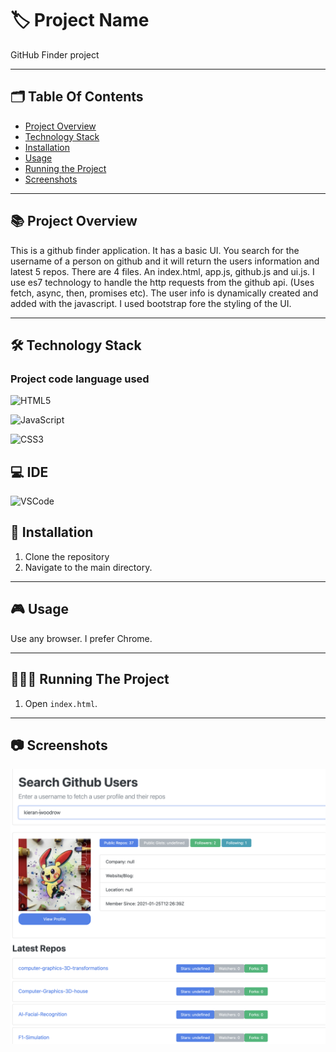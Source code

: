 # 🏷️ Project Name

GitHub Finder project

---
## 🗂️ Table Of Contents

- [Project Overview](#-project-overview)
- [Technology Stack](#-technology-stack)
- [Installation](#-installation)
- [Usage](#-usage)
- [Running the Project](#-running-the-project)
- [Screenshots](#-screenshots)
---

## 📚 Project Overview

This is a github finder application. It has a basic UI. You search for the username of a person on github and it will return the users information and latest 5 repos. There are 4 files. An index.html, app.js, github.js and ui.js. I use es7 technology to handle the http requests from the github api. (Uses fetch, async, then, promises etc). The user info is dynamically created and added with the javascript. I used bootstrap fore the styling of the UI.

---

## 🛠️ Technology Stack 

### Project code language used

 ![HTML5](https://img.shields.io/badge/HTML5-E34F26?style=for-the-badge&logo=html5&logoColor=white)

 ![JavaScript](https://img.shields.io/badge/JavaScript-323330?style=for-the-badge&logo=javascript&logoColor=F7DF1E)

 ![CSS3](https://img.shields.io/badge/CSS3-1572B6?style=for-the-badge&logo=css3&logoColor=white)

## 💻 IDE

 ![VSCode](https://img.shields.io/badge/VSCode-0078D4?style=for-the-badge&logo=visual%20studio%20code&logoColor=white)

## 📝 Installation

1. Clone the repository
2. Navigate to the main directory. 

---

## 🎮 Usage

Use any browser. I prefer Chrome.

---

## 🏃🏻‍♂️ Running The Project

1. Open `index.html`.

---

## 📷 Screenshots

![search](https://github.com/kieran-woodrow/Github-finder-project/blob/main/Assets/Screenshot%202024-06-05%20at%2009.30.27.png)


